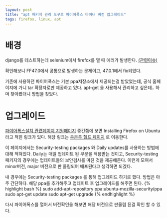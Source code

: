 ```yaml
---
layout: post
title: "apt 패키지 관리 도구로 파이어폭스 마이너 버전 업그레이드"
tags: firefox, linux, apt
---
```


# 배경

django를 테스트하는데 selenium에서 firefox를 열 때 에러가 발생한다. [(관련이슈)](https://github.com/SeleniumHQ/selenium/issues/2110)

확인해보니 FF47.0에서 공통으로 발생하는 문제이고, 47.0.1에서 fix되었다.

기존에 사용하던 파이어폭스는 기본 ppa저장소에서 제공되는걸 받았었는데, 공식 홈페이지에 가니 tar 확장자로만 제공하고 있다. apt-get 을 사용해서 관리하고 싶은데.. 하며 찾아봤더니 방법을 찾았다.


# 업그레이드

[파이어폭스설치 관련페이지 지원페이지](https://support.mozilla.org/en-US/kb/install-firefox-linux) 중간쯤에 보면 Installing Firefox on Ubuntu 라고 적힌 링크가 있다. 해당 링크는 [우분투 헬프 페이지](https://help.ubuntu.com/community/FirefoxNewVersion)
로 이동한다.

이 페이지에서는 Security-testing packages 와 Daily updates를 사용하는 방법에 대해 적혀있다. Daily는 매일 업데이트 된 부분을 적용받는 것이고, Security-testing 패키지의 경우에는 업데이트들의 보안검사를 마친 것을 제공해준다. 이런게 모여서 minor버전, major 버전으로 판 올림되어 배포된다고 생각하면 되겠다.

내 경우에는 Security-testing packages 를 통해 업그레이드 하기로 했다. 방법은 아주 간단하다. 해당 ppa를 추가해주고 업데이트 후 업그레이드를 해주면 된다.
{% highlight bash %}
sudo add-apt-repository ppa:ubuntu-mozilla-security/ppa
sudo apt-get update
sudo apt-get upgrade
{% endhighlight %}

다시 파이어폭스를 열어서 버전확인을 해보면 해당 버전으로 판올림 된걸 확인 할 수 있다.
